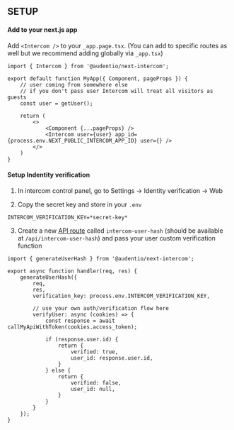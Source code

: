 ## SETUP

#### Add to your next.js app

Add `<Intercom />` to your `_app.page.tsx`. (You can add to specific routes as well but we recommend adding globally via `_app.tsx`)

```
import { Intercom } from '@audentio/next-intercom';

export default function MyApp({ Component, pageProps }) {
    // user coming from somewhere else
    // if you don't pass user Intercom will treat all visitors as guests
    const user = getUser();

    return (
        <>
            <Component {...pageProps} />
            <Intercom user={user} app_id={process.env.NEXT_PUBLIC_INTERCOM_APP_ID} user={} />
        </>
    )
}
```

#### Setup Indentity verification

1. In intercom control panel, go to Settings → Identity verification → Web

2. Copy the secret key and store in your `.env`

```
INTERCOM_VERIFICATION_KEY=*secret-key*
```

3. Create a new [API route](https://nextjs.org/docs/api-routes/introduction) called `intercom-user-hash` (should be available at `/api/intercom-user-hash`) and pass your user custom verification function

```
import { generateUserHash } from '@audentio/next-intercom';

export async function handler(req, res) {
    generateUserHash({
        req,
        res,
        verification_key: process.env.INTERCOM_VERIFICATION_KEY,

        // use your own auth/verification flow here
        verifyUser: async (cookies) => {
            const response = await callMyApiWithToken(cookies.access_token);

            if (response.user.id) {
                return {
                    verified: true,
                    user_id: response.user.id,
                }
            } else {
                return {
                    verified: false,
                    user_id: null,
                }
            }
        }
    });
}

```
